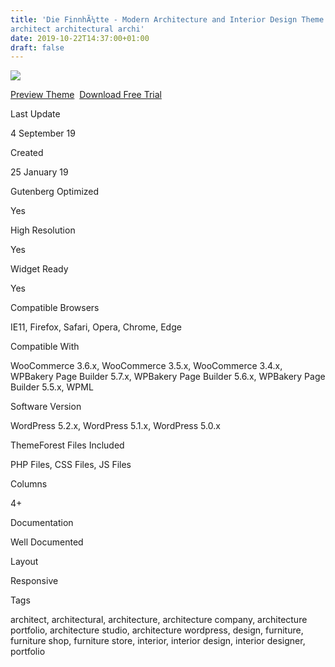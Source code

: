 ```yaml
---
title: 'Die FinnhÃ¼tte - Modern Architecture and Interior Design Theme
architect architectural archi'
date: 2019-10-22T14:37:00+01:00
draft: false
---
```


[![](https://4.bp.blogspot.com/-TiEeSLZcsW8/Xa8F77M1ndI/AAAAAAAAFbw/IcBUbcwPoBQnDQHPDmJ5yGFzoEBsem32gCLcBGAsYHQ/s400/die-finnhutte-modern-architecture-and-interior-design-theme-download.png)](https://4.bp.blogspot.com/-TiEeSLZcsW8/Xa8F77M1ndI/AAAAAAAAFbw/IcBUbcwPoBQnDQHPDmJ5yGFzoEBsem32gCLcBGAsYHQ/s1600/die-finnhutte-modern-architecture-and-interior-design-theme-download.png)

[Preview Theme](https://fxtheme.com/item/die-finnhtte-modern-architecture-and-interior-design-theme/23198904?s_do=preview "live Preview Die FinnhÃ¼tte - Modern Architecture and Interior Design Theme")  [Download Free Trial](https://fxtheme.com/item/die-finnhtte-modern-architecture-and-interior-design-theme/23198904?s_do=theme13139.zip "Downnload Free Trial Die FinnhÃ¼tte - Modern Architecture and Interior Design Theme")

Last Update

4 September 19

Created

25 January 19

Gutenberg Optimized

Yes

High Resolution

Yes

Widget Ready

Yes

Compatible Browsers

IE11, Firefox, Safari, Opera, Chrome, Edge

Compatible With

WooCommerce 3.6.x, WooCommerce 3.5.x, WooCommerce 3.4.x, WPBakery Page Builder 5.7.x, WPBakery Page Builder 5.6.x, WPBakery Page Builder 5.5.x, WPML

Software Version

WordPress 5.2.x, WordPress 5.1.x, WordPress 5.0.x

ThemeForest Files Included

PHP Files, CSS Files, JS Files

Columns

4+

Documentation

Well Documented

Layout

Responsive

Tags

architect, architectural, architecture, architecture company, architecture portfolio, architecture studio, architecture wordpress, design, furniture, furniture shop, furniture store, interior, interior design, interior designer, portfolio